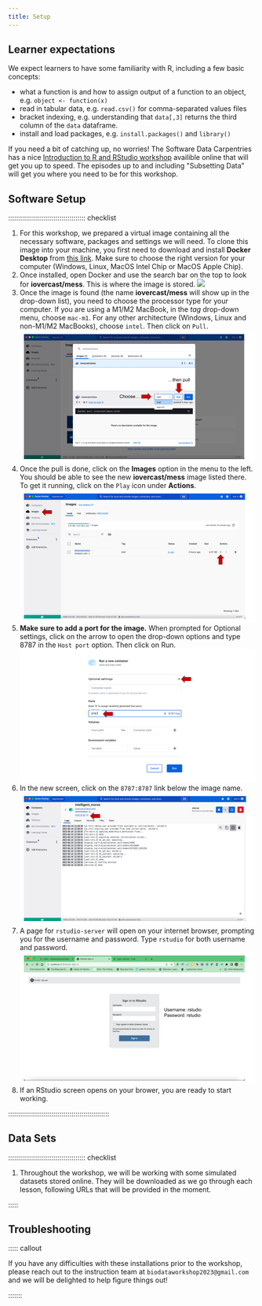 ```yaml
---
title: Setup
---
```


## Learner expectations
We expect learners to have some familiarity with R, including a few basic concepts:

- what a function is and how to assign output of a function to an object, e.g. `object <- function(x)`
- read in tabular data, e.g. `read.csv()` for comma-separated values files
- bracket indexing, e.g. understanding that `data[,3]` returns the third column of the `data` dataframe.
- install and load packages, e.g. `install.packages()` and `library()`

If you need a bit of catching up, no worries! The Software Data Carpentries has a nice [Introduction to R and RStudio workshop](https://swcarpentry.github.io/r-novice-gapminder/) availible online that will get you up to speed. The episodes up to and including "Subsetting Data" will get you where you need to be for this workshop. 



## Software Setup

::::::::::::::::::::::::::::::::::::::: checklist

1. For this workshop, we prepared a virtual image containing all the necessary software, packages and settings we will need. To clone this image into your machine, you first need to download and install **Docker Desktop** from [this link](https://www.docker.com/products/docker-desktop/). Make sure to choose the right version for your computer (Windows, Linux, MacOS Intel Chip or MacOS Apple Chip).
2. Once installed, open Docker and use the search bar on the top to look for **iovercast/mess**. This is where the image is stored.
![](https://github.com/role-model/multidim-biodiv-data/blob/main/learners/setup-images/docker-setup-01.png)
3. Once the image is found (the name **iovercast/mess** will show up in the drop-down list), you need to choose the processor type for your computer. If you are using a M1/M2 MacBook, in the *tag* drop-down menu, choose `mac-m1`. For any other architecture (Windows, Linux and non-M1/M2 MacBooks), choose `intel`. Then click on `Pull`.
![](setup-images/docker-setup-02.png)
4. Once the pull is done, click on the **Images** option in the menu to the left. You should be able to see the new **iovercast/mess** image listed there. To get it running, click on the `Play` icon under **Actions**.
![](setup-images/docker-setup-03.png)
5. **Make sure to add a port for the image.** When prompted for Optional settings, click on the arrow to open the drop-down options and type 8787 in the `Host port` option. Then click on Run.
![](setup-images/docker-setup-04.png)
6. In the new screen, click on the `8787:8787` link below the image name.
![](setup-images/docker-setup-05.png)
7. A page for `rstudio-server` will open on your internet browser, prompting you for the username and password. Type `rstudio` for both username and password.
![](setup-images/docker-setup-06.png)
7. If an RStudio screen opens on your brower, you are ready to start working.

:::::::::::::::::::::::::::::::::::::::::::::::::::

## Data Sets

::::::::::::::::::::::::::::::::::::::: checklist


1. Throughout the workshop, we will be working with some simulated datasets stored online. They will be downloaded as we go through each lesson, following URLs that will be provided in the moment.

:::::

## Troubleshooting

::::: callout

If you have any difficulties with these installations prior to the workshop, please reach out to the instruction team at `biodataworkshop2023@gmail.com` and we will be delighted to help figure things out!

:::::::
